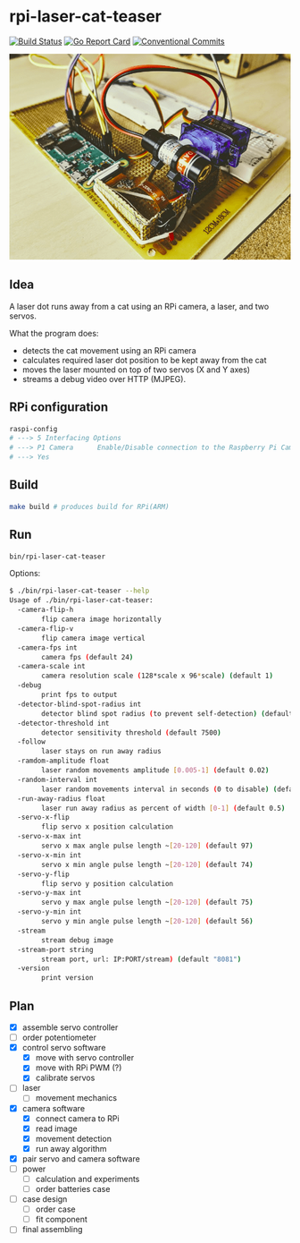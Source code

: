 # rpi-laser-cat-teaser

[![Build Status](https://travis-ci.org/antonfisher/rpi-laser-cat-teaser.svg?branch=master)](https://travis-ci.org/antonfisher/rpi-laser-cat-teaser)
[![Go Report Card](https://goreportcard.com/badge/github.com/antonfisher/rpi-laser-cat-teaser)](https://goreportcard.com/report/github.com/antonfisher/rpi-laser-cat-teaser)
[![Conventional Commits](https://img.shields.io/badge/Conventional%20Commits-1.0.0-yellow.svg)](https://conventionalcommits.org)

![proof of concept](https://raw.githubusercontent.com/antonfisher/rpi-laser-cat-teaser/docs/images/rpi-laser-cat-teaser-bare.png)

## Idea

A laser dot runs away from a cat using an RPi camera, a laser, and two servos.

What the program does:
- detects the cat movement using an RPi camera
- calculates required laser dot position to be kept away from the cat
- moves the laser mounted on top of two servos (X and Y axes)
- streams a debug video over HTTP (MJPEG).

## RPi configuration

```bash
raspi-config
# ---> 5 Interfacing Options
# ---> P1 Camera      Enable/Disable connection to the Raspberry Pi Camera
# ---> Yes
```

## Build

```bash
make build # produces build for RPi(ARM)
```

## Run

```bash
bin/rpi-laser-cat-teaser
```

Options:

```bash
$ ./bin/rpi-laser-cat-teaser --help
Usage of ./bin/rpi-laser-cat-teaser:
  -camera-flip-h
    	flip camera image horizontally
  -camera-flip-v
    	flip camera image vertical
  -camera-fps int
    	camera fps (default 24)
  -camera-scale int
    	camera resolution scale (128*scale x 96*scale) (default 1)
  -debug
    	print fps to output
  -detector-blind-spot-radius int
    	detector blind spot radius (to prevent self-detection) (default 10)
  -detector-threshold int
    	detector sensitivity threshold (default 7500)
  -follow
    	laser stays on run away radius
  -ramdom-amplitude float
    	laser random movements amplitude [0.005-1] (default 0.02)
  -random-interval int
    	laser random movements interval in seconds (0 to disable) (default 2)
  -run-away-radius float
    	laser run away radius as percent of width [0-1] (default 0.5)
  -servo-x-flip
    	flip servo x position calculation
  -servo-x-max int
    	servo x max angle pulse length ~[20-120] (default 97)
  -servo-x-min int
    	servo x min angle pulse length ~[20-120] (default 74)
  -servo-y-flip
    	flip servo y position calculation
  -servo-y-max int
    	servo y max angle pulse length ~[20-120] (default 75)
  -servo-y-min int
    	servo y min angle pulse length ~[20-120] (default 56)
  -stream
    	stream debug image
  -stream-port string
    	stream port, url: IP:PORT/stream) (default "8081")
  -version
    	print version
```

## Plan

- [x] assemble servo controller
- [ ] order potentiometer
- [x] control servo software
    - [x] move with servo controller
    - [x] move with RPi PWM (?)
    - [x] calibrate servos
- [ ] laser
    - [ ] movement mechanics
- [x] camera software
    - [x] connect camera to RPi
    - [x] read image
    - [x] movement detection
    - [x] run away algorithm
- [x] pair servo and camera software
- [ ] power
    - [ ] calculation and experiments
    - [ ] order batteries case
- [ ] case design
    - [ ] order case
    - [ ] fit component
- [ ] final assembling
